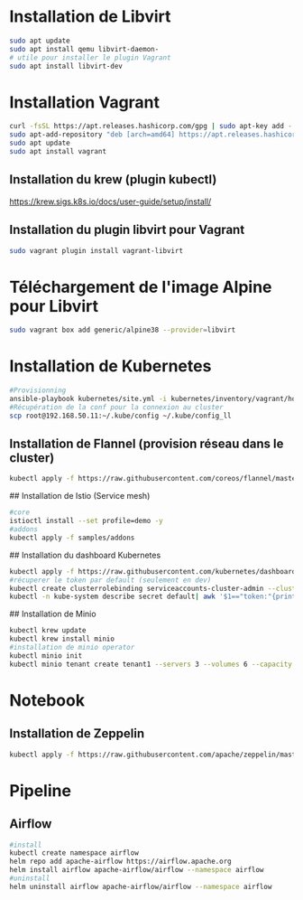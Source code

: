 # Installation de Libvirt

```bash
sudo apt update
sudo apt install qemu libvirt-daemon-
# utile pour installer le plugin Vagrant
sudo apt install libvirt-dev
```

# Installation Vagrant

```bash
curl -fsSL https://apt.releases.hashicorp.com/gpg | sudo apt-key add -
sudo apt-add-repository "deb [arch=amd64] https://apt.releases.hashicorp.com $(lsb_release -cs) main"
sudo apt update
sudo apt install vagrant
```

## Installation du krew (plugin kubectl)
https://krew.sigs.k8s.io/docs/user-guide/setup/install/

## Installation du plugin libvirt pour Vagrant

```bash
sudo vagrant plugin install vagrant-libvirt
```

# Téléchargement de l'image Alpine pour Libvirt

```bash
sudo vagrant box add generic/alpine38 --provider=libvirt
```

# Installation de Kubernetes

```bash
#Provisionning
ansible-playbook kubernetes/site.yml -i kubernetes/inventory/vagrant/hosts.ini
#Récupération de la conf pour la connexion au cluster
scp root@192.168.50.11:~/.kube/config ~/.kube/config_ll
```

## Installation de Flannel (provision réseau dans le cluster)

```bash
kubectl apply -f https://raw.githubusercontent.com/coreos/flannel/master/Documentation/kube-flannel.yml
```

## Installation de Istio (Service mesh)

```bash
#core
istioctl install --set profile=demo -y
#addons
kubectl apply -f samples/addons
```

## Installation du dashboard Kubernetes

```bash
kubectl apply -f https://raw.githubusercontent.com/kubernetes/dashboard/master/aio/deploy/recommended.yaml
#récuperer le token par default (seulement en dev)
kubectl create clusterrolebinding serviceaccounts-cluster-admin --clusterrole=cluster-admin --group=system:serviceaccounts
kubectl -n kube-system describe secret default| awk '$1=="token:"{print $2}'
```


## Installation de Minio

```bash
kubectl krew update
kubectl krew install minio
#installation de minio operator
kubectl minio init
kubectl minio tenant create tenant1 --servers 3 --volumes 6 --capacity 4Gi
```

# Notebook
## Installation de Zeppelin
```bash
kubectl apply -f https://raw.githubusercontent.com/apache/zeppelin/master/k8s/zeppelin-server.yaml
```

# Pipeline
## Airflow
```bash
#install
kubectl create namespace airflow
helm repo add apache-airflow https://airflow.apache.org
helm install airflow apache-airflow/airflow --namespace airflow
#uninstall
helm uninstall airflow apache-airflow/airflow --namespace airflow
```
